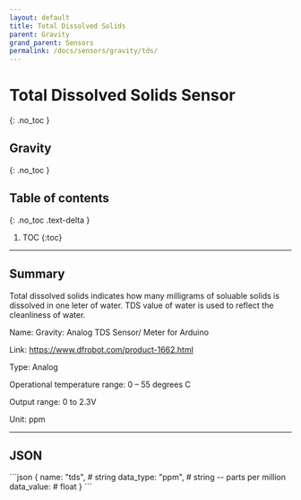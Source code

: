 ```yaml
---
layout: default
title: Total Dissolved Solids
parent: Gravity
grand_parent: Sensors
permalink: /docs/sensors/gravity/tds/
---
```


# Total Dissolved Solids Sensor
{: .no_toc }
## Gravity
{: .no_toc }

## Table of contents
{: .no_toc .text-delta }

1. TOC
{:toc}

---

## Summary

Total dissolved solids indicates how many milligrams of soluable solids is dissolved in one leter of water. TDS value of water is used to reflect the cleanliness of water. 

Name: Gravity: Analog TDS Sensor/ Meter for Arduino

Link: https://www.dfrobot.com/product-1662.html

Type: Analog 

Operational temperature range: 0 – 55 degrees C

Output range: 0 to 2.3V

Unit: ppm


---

## JSON 

<div class="code-example" markdown="1">
```json
{
  name: "tds",        # string
  data_type: "ppm",  # string -- parts per million
  data_value:        # float
}
```
</div>

<!-- ### Convert units

<div class="code-example" markdown="1">
The adc to raw value can  be converted into two datatypes:

ADC Voltage: ADC_Raw
</div> -->
